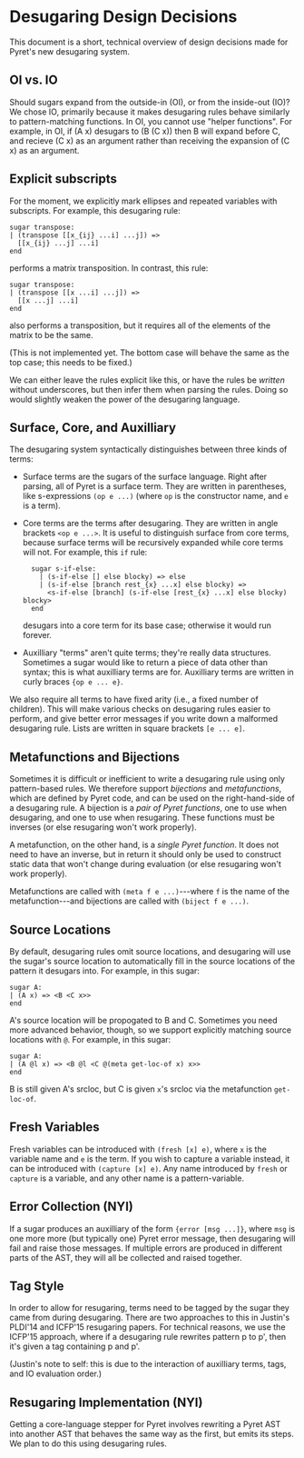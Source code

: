 # Desugaring Design Decisions

This document is a short, technical overview of design decisions made
for Pyret's new desugaring system.

## OI vs. IO

Should sugars expand from the outside-in (OI), or from the inside-out
(IO)? We chose IO, primarily because it makes desugaring rules behave
similarly to pattern-matching functions. In OI, you cannot use "helper
functions". For example, in OI, if (A x) desugars to (B (C x)) then B will
expand before C, and recieve (C x) as an argument rather than
receiving the expansion of (C x) as an argument.

## Explicit subscripts

For the moment, we explicitly mark ellipses and repeated variables
with subscripts. For example, this desugaring rule:

    sugar transpose:
    | (transpose [[x_{ij} ...i] ...j]) =>
      [[x_{ij} ...j] ...i]
    end

performs a matrix transposition. In contrast, this rule:

    sugar transpose:
    | (transpose [[x ...i] ...j]) =>
      [[x ...j] ...i]
    end

also performs a transposition, but it requires all of the elements of
the matrix to be the same.

(This is not implemented yet. The bottom case
will behave the same as the top case; this needs to be fixed.)

We can either leave the rules explicit like this, or have the rules be
_written_ without underscores, but then infer them when parsing the
rules. Doing so would slightly weaken the power of the desugaring
language.

## Surface, Core, and Auxilliary

The desugaring system syntactically distinguishes between three kinds
of terms:

* Surface terms are the sugars of the surface language. Right after
  parsing, all of Pyret is a surface term. They are written in
  parentheses, like s-expressions `(op e ...)` (where `op` is the
  constructor name, and `e` is a term).
* Core terms are the terms after desugaring. They are written in angle
  brackets `<op e ...>`. It is useful to distinguish surface from
  core terms, because surface terms will be recursively expanded while
  core terms will not. For example, this `if` rule:

        sugar s-if-else:
          | (s-if-else [] else blocky) => else
          | (s-if-else [branch rest_{x} ...x] else blocky) =>
            <s-if-else [branch] (s-if-else [rest_{x} ...x] else blocky) blocky>
        end

  desugars into a core term for its base case; otherwise it would
  run forever.
* Auxilliary "terms" aren't quite terms; they're really data
  structures. Sometimes a sugar would like to return a piece of data
  other than syntax; this is what auxilliary terms are for. Auxilliary
  terms are written in curly braces `{op e ... e}`.

We also require all terms to have fixed arity (i.e., a fixed number of
children). This will make various checks on desugaring rules easier to
perform, and give better error messages if you write down a malformed
desugaring rule. Lists are written in square brackets `[e ... e]`.

## Metafunctions and Bijections

Sometimes it is difficult or inefficient to write a desugaring rule
using only pattern-based rules. We therefore support _bijections_ and
_metafunctions_, which are defined by Pyret code, and can be used on
the right-hand-side of a desugaring rule. A bijection is a _pair of
Pyret functions_, one to use when desugaring, and one to use when
resugaring. These functions must be inverses (or else resugaring won't
work properly).

A metafunction, on the other hand, is a _single Pyret function_. It
does not need to have an inverse, but in return it should only
be used to construct static data that won't change during evaluation
(or else resugaring won't work properly).

Metafunctions are called with `(meta f e ...)`---where `f` is
the name of the metafunction---and bijections are called with `(biject
f e ...)`.

## Source Locations

By default, desugaring rules omit source locations, and desugaring
will use the sugar's source location to automatically fill in the
source locations of the pattern it desugars into. For example, in this
sugar:

    sugar A:
    | (A x) => <B <C x>>
    end

A's source location will be propogated to B and C. Sometimes you need
more advanced behavior, though, so we support explicitly matching
source locations with `@`. For example, in this sugar:

    sugar A:
    | (A @l x) => <B @l <C @(meta get-loc-of x) x>>
    end

B is still given A's srcloc, but C is given `x`'s srcloc via the
metafunction `get-loc-of`.

## Fresh Variables

Fresh variables can be introduced with `(fresh [x] e)`, where `x` is
the variable name and `e` is the term. If you wish to capture a
variable instead, it can be introduced with `(capture [x] e)`.
Any name introduced by `fresh` or `capture` is a variable, and any
other name is a pattern-variable.

## Error Collection (NYI)

If a sugar produces an auxilliary of the form `{error [msg ...]}`,
where `msg` is one more more (but typically one) Pyret error message,
then desugaring will fail and raise those messages. If multiple errors
are produced in different parts of the AST, they will all be collected
and raised together.

## Tag Style

In order to allow for resugaring, terms need to be tagged by the sugar
they came from during desugaring. There are two approaches to this in
Justin's PLDI'14 and ICFP'15 resugaring papers.  For technical
reasons, we use the ICFP'15 approach, where if a desugaring rule
rewrites pattern p to p', then it's given a tag containing p and p'.

(Justin's note to self: this is due to the interaction of auxilliary
terms, tags, and IO evaluation order.)

## Resugaring Implementation (NYI)

Getting a core-language stepper for Pyret involves rewriting a Pyret
AST into another AST that behaves the same way as the first, but emits
its steps. We plan to do this using desugaring rules.
